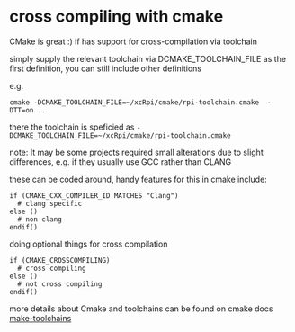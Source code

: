 # cross compiling with cmake

CMake is great :) 
if has support for cross-compilation via toolchain

simply supply the relevant toolchain via DCMAKE_TOOLCHAIN_FILE as the first definition, 
you can still include other definitions

e.g.
```
cmake -DCMAKE_TOOLCHAIN_FILE=~/xcRpi/cmake/rpi-toolchain.cmake  -DTT=on ..
```

there the toolchain is speficied as `-DCMAKE_TOOLCHAIN_FILE=~/xcRpi/cmake/rpi-toolchain.cmake`


note:
It may be some projects required small alterations due to slight differences, e.g. if they usually use GCC rather than CLANG

these can be coded around, handy features for this in cmake include:


```
if (CMAKE_CXX_COMPILER_ID MATCHES "Clang")
  # clang specific
else ()
  # non clang
endif()
```

doing optional things for cross compilation
```
if (CMAKE_CROSSCOMPILING)
  # cross compiling
else ()
  # not cross compiling
endif()
```


more details about Cmake and toolchains can be found on cmake docs
[make-toolchains](https://cmake.org/cmake/help/v3.8/manual/cmake-toolchains.7.html)
